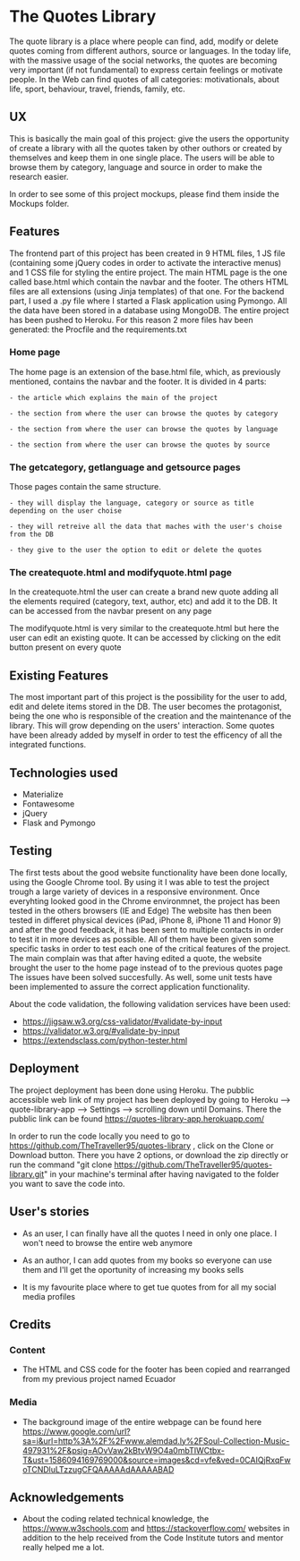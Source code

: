 # The Quotes Library

The quote library is a place where people can find, add, modify or delete quotes coming from different authors, source or languages. 
In the today life, with the massive usage of the social networks, the quotes are becoming very important (if not fundamental) to express 
certain feelings or motivate people. 
In the Web can find quotes of all categories: motivationals, about life, sport, behaviour, travel, friends, family, etc.

## UX

This is basically the main goal of this project: give the users the opportunity of create a library with all the quotes taken by other outhors or created by themselves
and keep them in one single place.
The users will be able to browse them by category, language and source in order to make the research easier.

In order to see some of this project mockups, please find them inside the Mockups folder.

## Features

The frontend part of this project has been created in 9 HTML files, 1 JS file (containing some jQuery codes in order to activate the interactive menus) 
and 1 CSS file for styling the entire project.
The main HTML page is the one called base.html which contain the navbar and the footer. The others HTML files are all extensions (using Jinja templates) of that one.
For the backend part, I used a .py file where I started a Flask application using Pymongo. All the data have been stored in a database using MongoDB.
The entire project has been pushed to Heroku. For this reason 2 more files hav been generated: the Procfile and the requirements.txt

### Home page

The home page is an extension of the base.html file, which, as previously mentioned, contains the navbar and the footer. It is divided in 4 parts:

    - the article which explains the main of the project

    - the section from where the user can browse the quotes by category

    - the section from where the user can browse the quotes by language

    - the section from where the user can browse the quotes by source

### The getcategory, getlanguage and getsource pages

Those pages contain the same structure.

    - they will display the language, category or source as title depending on the user choise

    - they will retreive all the data that maches with the user's choise from the DB

    - they give to the user the option to edit or delete the quotes 

### The createquote.html and modifyquote.html page

In the createquote.html the user can create a brand new quote adding all the elements required (category, text, author, etc) and add it to the DB.
It can be accessed from the navbar present on any page

The modifyquote.html is very similar to the createquote.html but here the user can edit an existing quote. 
It can be accessed by clicking on the edit button present on every quote

## Existing Features

The most important part of this project is the possibility for the user to add, edit and delete items stored in the DB.
The user becomes the protagonist, being the one who is responsible of the creation and the maintenance of the library. This will grow depending on the users' interaction.
Some quotes have been already added by myself in order to test the efficency of all the integrated functions. 

## Technologies used

- Materialize
- Fontawesome
- jQuery
- Flask and Pymongo

## Testing

The first tests about the good website functionality have been done locally, using the Google Chrome tool. By using it I was able to test the 
project trough a large variety of devices in a responsive environment. Once everyhting looked good in the Chrome environmnet, the project has 
been tested in the others browsers (IE and Edge) The website has then been tested in differet physical devices (iPad, iPhone 8, iPhone 11 and 
Honor 9) and after the good feedback, it has been sent to multiple contacts in order to test it in more devices as possible. All of them have been 
given some specific tasks in order to test each one of the critical features of the project.
The main complain was that after having edited a quote, the website brought the user to the home page instead of to the previous quotes page
The issues have been solved succesfully. 
As well, some unit tests have been implemented to assure the correct application functionality.

About the code validation, the following validation services have been used:

- https://jigsaw.w3.org/css-validator/#validate-by-input
- https://validator.w3.org/#validate-by-input
- https://extendsclass.com/python-tester.html

## Deployment

The project deployment has been done using Heroku. The pubblic accessible web link of my project has been deployed by going to 
Heroku --> quote-library-app --> Settings --> scrolling down until Domains. There the pubblic link can be found https://quotes-library-app.herokuapp.com/

In order to run the code locally you need to go to https://github.com/TheTraveller95/quotes-library , click on the Clone or Download button. There you have 2 options, or download the zip directly 
or run the command "git clone https://github.com/TheTraveller95/quotes-library.git" in your machine's terminal after having navigated to the folder 
you want to save the code into.

## User's stories

- As an user, I can finally have all the quotes I need in only one place. I won't need to browse the entire web anymore

- As an author, I can add quotes from my books so everyone can use them and I'll get the oportunity of increasing my books sells 

- It is my favourite place where to get tue quotes from for all my social media profiles

## Credits

### Content

- The HTML and CSS code for the footer has been copied and rearranged from my previous project named Ecuador

### Media

- The background image of the entire webpage can be found here https://www.google.com/url?sa=i&url=http%3A%2F%2Fwww.alemdad.ly%2FSoul-Collection-Music-497931%2F&psig=AOvVaw2kBtvW9O4a0mbTIWCtbx-T&ust=1586094169769000&source=images&cd=vfe&ved=0CAIQjRxqFwoTCNDluLTzzugCFQAAAAAdAAAAABAD

## Acknowledgements

-   About the coding related technical knowledge, the https://www.w3schools.com and https://stackoverflow.com/ websites in addition to the help received from the Code Institute tutors and mentor really helped me a lot.
